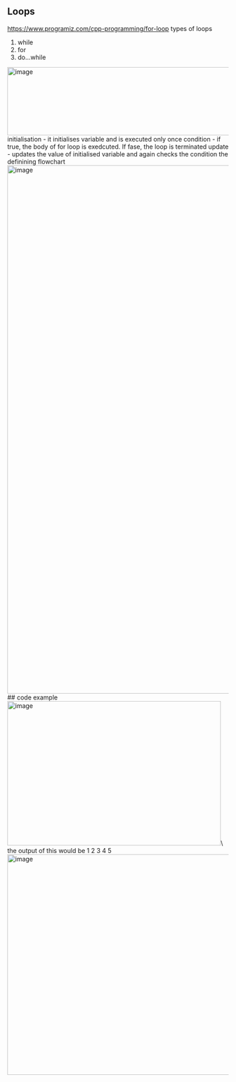 ## Loops 
https://www.programiz.com/cpp-programming/for-loop
types of loops 
1. while 
2. for 
3. do...while 

<img width="515" height="155" alt="image" src="https://github.com/user-attachments/assets/567855a0-3569-4754-93e9-a5795cb3fa45" />
initialisation - it initialises variable and is executed only once 
condition - if true, the body of for loop is exedcuted. If fase, the loop is terminated
update - updates the value of initialised variable and again checks the condition
the definining flowchart
<img width="778" height="1200" alt="image" src="https://github.com/user-attachments/assets/7cf0dab4-0d40-4a8e-ac25-3ce934f19033" />
## code example
<img width="486" height="328" alt="image" src="https://github.com/user-attachments/assets/5035e486-2b50-4d33-83a7-f6139abf2046" />\
the output of this would be 1 2 3 4 5

<img width="523" height="501" alt="image" src="https://github.com/user-attachments/assets/5ee1a45a-3466-4bef-946a-26758fa625f3" />
